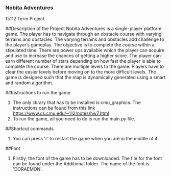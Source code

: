 ### Nobita Adventures
15112 Term Project

##Description of the Project
Nobita Adventures is a single-player platform game. The player has to navigate through an obstacle course with varying terrains and obstacles. The varying terrains and obstacles add challenge to the player’s gameplay. The objective is to complete the course within a stipulated time. There are power ups available which the player can acquire and use to increase the chances of getting a higher score. The player can earn different number of stars depending on how fast the player is able to complete the course. There are multiple levels to the game. Players have to clear the easier levels before moving on to the more difficult levels. The game is designed such that the map is dynamically generated using a smart and random algorithm. 


##Instructions to run the game
1. The only library that has to be installed is cmu_graphics. The instructions can be found from this link https://www.cs.cmu.edu/~112/notes/hw7.html
2. To run the game, all you need to do is run the main.py file.

##Shortcut commands
1. You can press 'r' to restart the game when you are in the middle of it.

##Font 
1. Firstly, the font of the game has to be downloaded. The file for the font can be found under the Additional folder. The name of the font is 'DORAEMON'. 
